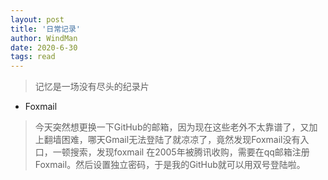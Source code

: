 ```yaml
---
layout: post
title: '日常记录'
author: WindMan
date: 2020-6-30
tags: read 
---
```

> 记忆是一场没有尽头的纪录片

+ Foxmail
> 今天突然想更换一下GitHub的邮箱，因为现在这些老外不太靠谱了，又加上翻墙困难，哪天Gmail无法登陆了就凉凉了，竟然发现Foxmail没有入口，一顿搜索，发现foxmail 在2005年被腾讯收购，需要在qq邮箱注册Foxmail。然后设置独立密码，于是我的GitHub就可以用双号登陆啦。